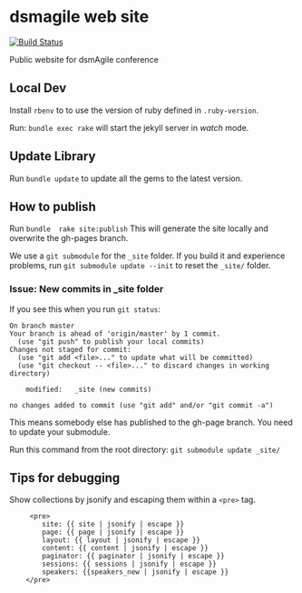 dsmagile web site 
============

[![Build Status](https://travis-ci.org/agileiowa/dsmagile-web.svg?branch=master)](https://travis-ci.org/agileiowa/dsmagile-web)

Public website for dsmAgile conference

## Local Dev
Install `rbenv` to to use the version of ruby defined in `.ruby-version`.

Run: `bundle exec rake` will start the jekyll server in *watch* mode.

## Update Library

Run `bundle update` to update all the gems to the latest version.

## How to publish
Run `bundle 
rake site:publish`
This will generate the site locally and overwrite the gh-pages branch. 

We use a `git submodule` for the `_site` folder. If you build it and experience problems, run `git submodule update --init` to reset the `_site/` folder.

### Issue: New commits in _site folder
If you see this when you run `git status`:

```
On branch master
Your branch is ahead of 'origin/master' by 1 commit.
  (use "git push" to publish your local commits)
Changes not staged for commit:
  (use "git add <file>..." to update what will be committed)
  (use "git checkout -- <file>..." to discard changes in working directory)

	modified:   _site (new commits)

no changes added to commit (use "git add" and/or "git commit -a")
```

This means somebody else has published to the gh-page branch. You need to
update your submodule.

Run this command from the root directory: `git submodule update _site/`

## Tips for debugging
Show collections by jsonify and escaping them within a `<pre>` tag.
```
     <pre>
        site: {{ site | jsonify | escape }}
        page: {{ page | jsonify | escape }}
        layout: {{ layout | jsonify | escape }}
        content: {{ content | jsonify | escape }}
        paginator: {{ paginator | jsonify | escape }}
        sessions: {{ sessions | jsonify | escape }}
        speakers: {{speakers_new | jsonify | escape }}
    </pre>
```
